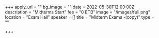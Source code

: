 +++
apply_url = ""
bg_image = ""
date = 2022-05-30T12:00:00Z
description = "Midterms Start"
fee = "0 ETB"
image = "/images/full.png"
location = "Exam Hall"
speaker = []
title = "Midterm Exams -(copy)"
type = ""

+++
